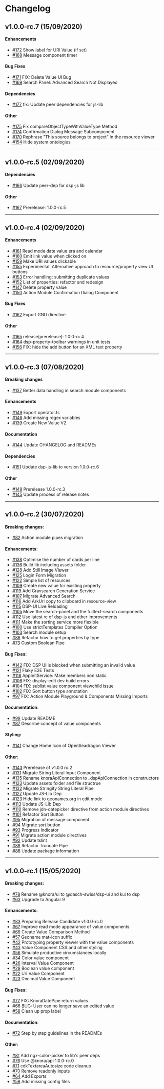 # Changelog

## v1.0.0-rc.7 (15/09/2020)

#### Enhancements

- [#172](https://github.com/dasch-swiss/dsp-ui-lib/pull/172) Show label for URI Value (if set)
- [#168](https://github.com/dasch-swiss/dsp-ui-lib/pull/168) Message component timer

#### Bug Fixes

- [#171](https://github.com/dasch-swiss/dsp-ui-lib/pull/171) FIX: Delete Value UI Bug
- [#169](https://github.com/dasch-swiss/dsp-ui-lib/pull/169) Search Panel: Advanced Search Not Displayed

#### Dependencies

- [#177](https://github.com/dasch-swiss/dsp-ui-lib/pull/177) fix: Update peer dependencies for js-lib

#### Other

- [#175](https://github.com/dasch-swiss/dsp-ui-lib/pull/175) Fix compareObjectTypeWithValueType Method
- [#174](https://github.com/dasch-swiss/dsp-ui-lib/pull/174) Confirmation Dialog Message Subcomponent
- [#170](https://github.com/dasch-swiss/dsp-ui-lib/pull/170) Rephrase "This source belongs to project" in the resource viewer
- [#154](https://github.com/dasch-swiss/dsp-ui-lib/pull/154) Hide system ontologies

---

## v1.0.0-rc.5 (02/09/2020)

#### Dependencies

- [#166](https://github.com/dasch-swiss/dsp-ui-lib/pull/166) Update peer-dep for dsp-js lib

#### Other

- [#167](https://github.com/dasch-swiss/dsp-ui-lib/pull/167) Prerelease: 1.0.0-rc.5

---

## v1.0.0-rc.4 (02/09/2020)

#### Enhancements

- [#161](https://github.com/dasch-swiss/dsp-ui-lib/pull/161) Read mode date value era and calendar
- [#160](https://github.com/dasch-swiss/dsp-ui-lib/pull/160) Emit link value when clicked on
- [#159](https://github.com/dasch-swiss/dsp-ui-lib/pull/159) Make URI values clickable
- [#155](https://github.com/dasch-swiss/dsp-ui-lib/pull/155) Experimental: Alternative approach to resource/property view UI buttons
- [#153](https://github.com/dasch-swiss/dsp-ui-lib/pull/153) Error handling: submitting duplicate values
- [#152](https://github.com/dasch-swiss/dsp-ui-lib/pull/152) List of properties: refactor and redesign
- [#147](https://github.com/dasch-swiss/dsp-ui-lib/pull/147) Delete property value
- [#150](https://github.com/dasch-swiss/dsp-ui-lib/pull/150) Action Module Confirmation Dialog Component

#### Bug Fixes

- [#162](https://github.com/dasch-swiss/dsp-ui-lib/pull/162) Export GND directive

#### Other

- [#165](https://github.com/dasch-swiss/dsp-ui-lib/pull/165) release(prerelease): 1.0.0-rc.4
- [#164](https://github.com/dasch-swiss/dsp-ui-lib/pull/164) dsp-property-toolbar warnings in unit tests
- [#156](https://github.com/dasch-swiss/dsp-ui-lib/pull/156) FIX: hide the add button for an XML text property

---

## v1.0.0-rc.3 (07/08/2020)

#### Breaking changes

- [#137](https://github.com/dasch-swiss/dsp-ui-lib/pull/137) Better data handling in search module components

#### Enhancements

- [#149](https://github.com/dasch-swiss/dsp-ui-lib/pull/149) Export operator.ts
- [#146](https://github.com/dasch-swiss/dsp-ui-lib/pull/146) Add missing regex variables
- [#139](https://github.com/dasch-swiss/dsp-ui-lib/pull/139) Create New Value V2

#### Documentation

- [#144](https://github.com/dasch-swiss/dsp-ui-lib/pull/144) Update CHANGELOG and READMEs

#### Dependencies

- [#151](https://github.com/dasch-swiss/dsp-ui-lib/pull/151) Update dsp-js-lib to version 1.0.0-rc.6

#### Other

- [#148](https://github.com/dasch-swiss/dsp-ui-lib/pull/148) Prerelease 1.0.0-rc.3
- [#145](https://github.com/dasch-swiss/dsp-ui-lib/pull/145) Update process of release notes

---

## v1.0.0-rc.2 (30/07/2020)

#### Breaking changes:

- [#82](https://github.com/dasch-swiss/dsp-ui-lib/pull/82) Action module pipes migration

#### Enhancements:

- [#138](https://github.com/dasch-swiss/dsp-ui-lib/pull/138) Optimise the number of cards per line
- [#136](https://github.com/dasch-swiss/dsp-ui-lib/pull/136) Build lib including assets folder
- [#128](https://github.com/dasch-swiss/dsp-ui-lib/pull/128) Add Still Image Viewer
- [#125](https://github.com/dasch-swiss/dsp-ui-lib/pull/125) Login Form Migration
- [#122](https://github.com/dasch-swiss/dsp-ui-lib/pull/122) Simple list of resources
- [#109](https://github.com/dasch-swiss/dsp-ui-lib/pull/109) Create new value for existing property
- [#119](https://github.com/dasch-swiss/dsp-ui-lib/pull/119) Add Gravsearch Generation Service
- [#107](https://github.com/dasch-swiss/dsp-ui-lib/pull/107) Migrate Advanced Search
- [#116](https://github.com/dasch-swiss/dsp-ui-lib/pull/116) Add ArkUrl copy to clipboard in resource-view
- [#115](https://github.com/dasch-swiss/dsp-ui-lib/pull/115) DSP-UI Live Reloading
- [#105](https://github.com/dasch-swiss/dsp-ui-lib/pull/105) Move the search-panel and the fulltext-search components
- [#112](https://github.com/dasch-swiss/dsp-ui-lib/pull/112) Use latest rc of dsp-js and other improvements
- [#111](https://github.com/dasch-swiss/dsp-ui-lib/pull/111) Make the sorting service more flexible
- [#100](https://github.com/dasch-swiss/dsp-ui-lib/pull/100) Use strictTemplates Compiler Option
- [#103](https://github.com/dasch-swiss/dsp-ui-lib/pull/103) Search module setup
- [#88](https://github.com/dasch-swiss/dsp-ui-lib/pull/88) Refactor how to get properties by type
- [#73](https://github.com/dasch-swiss/dsp-ui-lib/pull/73) Custom Boolean Pipe

#### Bug Fixes:

- [#142](https://github.com/dasch-swiss/dsp-ui-lib/pull/142) FIX: DSP UI is blocked when submitting an invalid value
- [#121](https://github.com/dasch-swiss/dsp-ui-lib/pull/121) Flaky E2E Tests
- [#118](https://github.com/dasch-swiss/dsp-ui-lib/pull/118) AppInitService: Make members non static
- [#106](https://github.com/dasch-swiss/dsp-ui-lib/pull/106) FIX: display-edit dev build errors
- [#104](https://github.com/dasch-swiss/dsp-ui-lib/pull/104) FIX: sublist value component viewchild issue
- [#102](https://github.com/dasch-swiss/dsp-ui-lib/pull/102) FIX: Sort button type annotation
- [#97](https://github.com/dasch-swiss/dsp-ui-lib/pull/97) FIX: Action Module Playground & Components Missing Imports

#### Documentation:

- [#99](https://github.com/dasch-swiss/dsp-ui-lib/pull/99) Update README
- [#87](https://github.com/dasch-swiss/dsp-ui-lib/pull/87) Describe concept of value components

#### Styling:

- [#141](https://github.com/dasch-swiss/dsp-ui-lib/pull/141) Change Home Icon of OpenSeadragon Viewer

#### Other:

- [#143](https://github.com/dasch-swiss/dsp-ui-lib/pull/143) Prerelease of v1.0.0 rc.2
- [#131](https://github.com/dasch-swiss/dsp-ui-lib/pull/131) Migrate String Literal Input Component
- [#135](https://github.com/dasch-swiss/dsp-ui-lib/pull/135) Rename knoraApiConnection to _dspApiConnection in constructors
- [#133](https://github.com/dasch-swiss/dsp-ui-lib/pull/133) Update assets folder and file structrue
- [#132](https://github.com/dasch-swiss/dsp-ui-lib/pull/132) Migrate Stringify String Literal Pipe
- [#127](https://github.com/dasch-swiss/dsp-ui-lib/pull/127) Update JS-Lib Dep
- [#123](https://github.com/dasch-swiss/dsp-ui-lib/pull/123) Hide link to geonames.org in edit mode
- [#113](https://github.com/dasch-swiss/dsp-ui-lib/pull/113) Update JS-Lib Dep
- [#110](https://github.com/dasch-swiss/dsp-ui-lib/pull/110) Remove jdn-datepicker directive from action module directives
- [#101](https://github.com/dasch-swiss/dsp-ui-lib/pull/101) Refactor Sort Button
- [#95](https://github.com/dasch-swiss/dsp-ui-lib/pull/95) Migration of message component
- [#94](https://github.com/dasch-swiss/dsp-ui-lib/pull/94) Migrate sort button
- [#93](https://github.com/dasch-swiss/dsp-ui-lib/pull/93) Progress Indicator
- [#91](https://github.com/dasch-swiss/dsp-ui-lib/pull/91) Migrate action module directives
- [#92](https://github.com/dasch-swiss/dsp-ui-lib/pull/92) Update tslint
- [#89](https://github.com/dasch-swiss/dsp-ui-lib/pull/89) Refactor Truncate Pipe
- [#86](https://github.com/dasch-swiss/dsp-ui-lib/pull/86) Update package information

---

## v1.0.0-rc.1 (15/05/2020)

#### Breaking changes:

- [#78](https://github.com/dasch-swiss/knora-ui-ng-lib/pull/78) Rename @knora/ui to @dasch-swiss/dsp-ui and kui to dsp
- [#63](https://github.com/dasch-swiss/knora-ui-ng-lib/pull/63) Upgrade to Angular 9

#### Enhancements:

- [#83](https://github.com/dasch-swiss/knora-ui-ng-lib/pull/83) Preparing Release Candidate v1.0.0-rc.0
- [#67](https://github.com/dasch-swiss/knora-ui-ng-lib/pull/67) Improve read mode appearance of value components
- [#69](https://github.com/dasch-swiss/knora-ui-ng-lib/pull/69) Create Value Comparison Method
- [#57](https://github.com/dasch-swiss/knora-ui-ng-lib/pull/57) Geoname mat-icon suffix
- [#42](https://github.com/dasch-swiss/knora-ui-ng-lib/pull/42) Prototyping property viewer with the value components
- [#43](https://github.com/dasch-swiss/knora-ui-ng-lib/pull/43) Value Component CSS and other styling
- [#56](https://github.com/dasch-swiss/knora-ui-ng-lib/pull/56) Simulate productive circumstances locally
- [#34](https://github.com/dasch-swiss/knora-ui-ng-lib/pull/34) Color value component
- [#26](https://github.com/dasch-swiss/knora-ui-ng-lib/pull/26) Interval Value Component
- [#29](https://github.com/dasch-swiss/knora-ui-ng-lib/pull/29) Boolean value component
- [#22](https://github.com/dasch-swiss/knora-ui-ng-lib/pull/22) Uri Value Component
- [#23](https://github.com/dasch-swiss/knora-ui-ng-lib/pull/23) Decimal Value Component

#### Bug Fixes:

- [#77](https://github.com/dasch-swiss/knora-ui-ng-lib/pull/77) FIX: KnoraDatePipe return values
- [#66](https://github.com/dasch-swiss/knora-ui-ng-lib/pull/66) BUG: User can no longer save an edited value
- [#58](https://github.com/dasch-swiss/knora-ui-ng-lib/pull/58) Clean up prop label

#### Documentation:

- [#72](https://github.com/dasch-swiss/knora-ui-ng-lib/pull/72) Step by step guidelines in the READMEs

#### Other:

- [#81](https://github.com/dasch-swiss/knora-ui-ng-lib/pull/81) Add ngx-color-picker to lib's peer deps
- [#76](https://github.com/dasch-swiss/knora-ui-ng-lib/pull/76) Use @knora/api 1.0.0-rc.0
- [#71](https://github.com/dasch-swiss/knora-ui-ng-lib/pull/71) cdkTextareaAutosize code cleanup
- [#70](https://github.com/dasch-swiss/knora-ui-ng-lib/pull/70) Remove readonly inputs
- [#64](https://github.com/dasch-swiss/knora-ui-ng-lib/pull/64) Add Exports
- [#59](https://github.com/dasch-swiss/knora-ui-ng-lib/pull/59) Add missing config files

